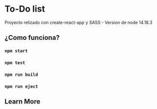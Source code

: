 # To-Do list

Proyecto relizado con create-react-app y SASS - Version de node 14.18.3

## ¿Como funciona?

### `npm start`

### `npm test`

### `npm run build`

### `npm run eject`

## Learn More

